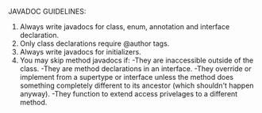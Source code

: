 JAVADOC GUIDELINES:

1) Always write javadocs for class, enum, annotation and interface declaration.
2) Only class declarations require @author tags.
3) Always write javadocs for initializers.
4) You may skip method javadocs if:
    -They are inaccessible outside of the class.
    -They are method declarations in an interface.
    -They override or implement from a supertype or interface unless the method does something completely different to its ancestor (which shouldn't happen anyway).
    -They function to extend access privelages to a different method.
